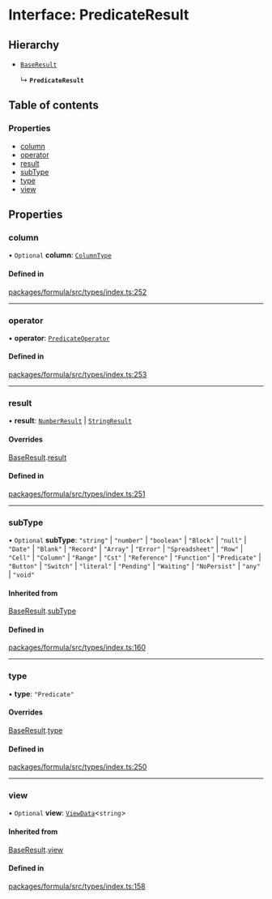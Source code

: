 # Interface: PredicateResult

## Hierarchy

- [`BaseResult`](BaseResult.md)

  ↳ **`PredicateResult`**

## Table of contents

### Properties

- [column](PredicateResult.md#column)
- [operator](PredicateResult.md#operator)
- [result](PredicateResult.md#result)
- [subType](PredicateResult.md#subtype)
- [type](PredicateResult.md#type)
- [view](PredicateResult.md#view)

## Properties

### <a id="column" name="column"></a> column

• `Optional` **column**: [`ColumnType`](ColumnType.md)

#### Defined in

[packages/formula/src/types/index.ts:252](https://github.com/mashcard/mashcard/blob/main/packages/formula/src/types/index.ts#L252)

___

### <a id="operator" name="operator"></a> operator

• **operator**: [`PredicateOperator`](../README.md#predicateoperator)

#### Defined in

[packages/formula/src/types/index.ts:253](https://github.com/mashcard/mashcard/blob/main/packages/formula/src/types/index.ts#L253)

___

### <a id="result" name="result"></a> result

• **result**: [`NumberResult`](NumberResult.md) \| [`StringResult`](StringResult.md)

#### Overrides

[BaseResult](BaseResult.md).[result](BaseResult.md#result)

#### Defined in

[packages/formula/src/types/index.ts:251](https://github.com/mashcard/mashcard/blob/main/packages/formula/src/types/index.ts#L251)

___

### <a id="subtype" name="subtype"></a> subType

• `Optional` **subType**: ``"string"`` \| ``"number"`` \| ``"boolean"`` \| ``"Block"`` \| ``"null"`` \| ``"Date"`` \| ``"Blank"`` \| ``"Record"`` \| ``"Array"`` \| ``"Error"`` \| ``"Spreadsheet"`` \| ``"Row"`` \| ``"Cell"`` \| ``"Column"`` \| ``"Range"`` \| ``"Cst"`` \| ``"Reference"`` \| ``"Function"`` \| ``"Predicate"`` \| ``"Button"`` \| ``"Switch"`` \| ``"literal"`` \| ``"Pending"`` \| ``"Waiting"`` \| ``"NoPersist"`` \| ``"any"`` \| ``"void"``

#### Inherited from

[BaseResult](BaseResult.md).[subType](BaseResult.md#subtype)

#### Defined in

[packages/formula/src/types/index.ts:160](https://github.com/mashcard/mashcard/blob/main/packages/formula/src/types/index.ts#L160)

___

### <a id="type" name="type"></a> type

• **type**: ``"Predicate"``

#### Overrides

[BaseResult](BaseResult.md).[type](BaseResult.md#type)

#### Defined in

[packages/formula/src/types/index.ts:250](https://github.com/mashcard/mashcard/blob/main/packages/formula/src/types/index.ts#L250)

___

### <a id="view" name="view"></a> view

• `Optional` **view**: [`ViewData`](ViewData.md)<`string`\>

#### Inherited from

[BaseResult](BaseResult.md).[view](BaseResult.md#view)

#### Defined in

[packages/formula/src/types/index.ts:158](https://github.com/mashcard/mashcard/blob/main/packages/formula/src/types/index.ts#L158)
